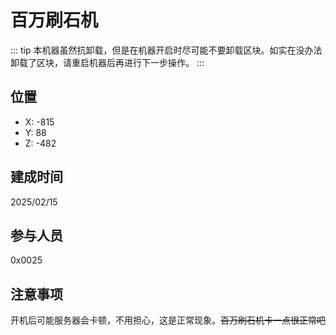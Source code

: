 # 百万刷石机

::: tip
本机器虽然抗卸载，但是在机器开启时尽可能不要卸载区块。如实在没办法卸载了区块，请重启机器后再进行下一步操作。
:::

## 位置

- X: -815
- Y: 88
- Z: -482

## 建成时间

2025/02/15

## 参与人员

0x0025

## 注意事项

开机后可能服务器会卡顿，不用担心，这是正常现象。~~百万刷石机卡一点很正常吧~~
